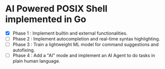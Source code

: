 # AI Powered POSIX Shell implemented in Go

- [x] Phase 1 : Implement builtin and external functionalities.
- [ ] Phase 2 : Implement autocompletion and real-time syntax highlighting.
- [ ] Phase 3 : Train a lightweight ML model for command suggestions and autofixing.
- [ ] Phase 4 : Add a "AI" mode and implement an AI Agent to do tasks in plain human language.